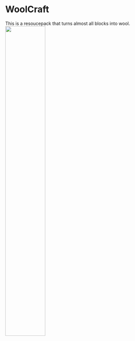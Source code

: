# WoolCraft
This is a resoucepack that turns almost all blocks into wool.
<img src="https://cdn.discordapp.com/attachments/772130235738357803/1134345161493725304/sample.png" width="50%" />
